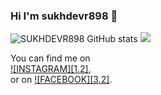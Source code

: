 ### Hi I'm sukhdevr898 👋

<!--
**sukhdevr898/sukhdevr898** is a ✨ _special_ ✨ repository because its `README.md` (this file) appears on your GitHub profile.

Here are some ideas to get you started:

- 🔭 I’m currently working on ..
- ⚡ Fun fact: ...
-->
![SUKHDEVR898 GitHub stats](https://github-readme-stats.vercel.app/api?username=anuraghazra&show_icons=true&theme=radical)
<img src="https://img.shields.io/static/v1?label=<https://sukhdevr898.site123.me>&message=<https://m.me/sukhdevr898>&color=<COLOR>" />
<!-- Actual text -->

You can find me on <br>
[![INSTAGRAM][1.2]][1],<br> or on [![FACEBOOK][3.2]][2].

<!-- Icons -->


<!-- Links to your social media accounts -->

[1]: https://m.instagram.com/sukhdevr898
[2]: https://m.facebook.com/sukhdevr898/
